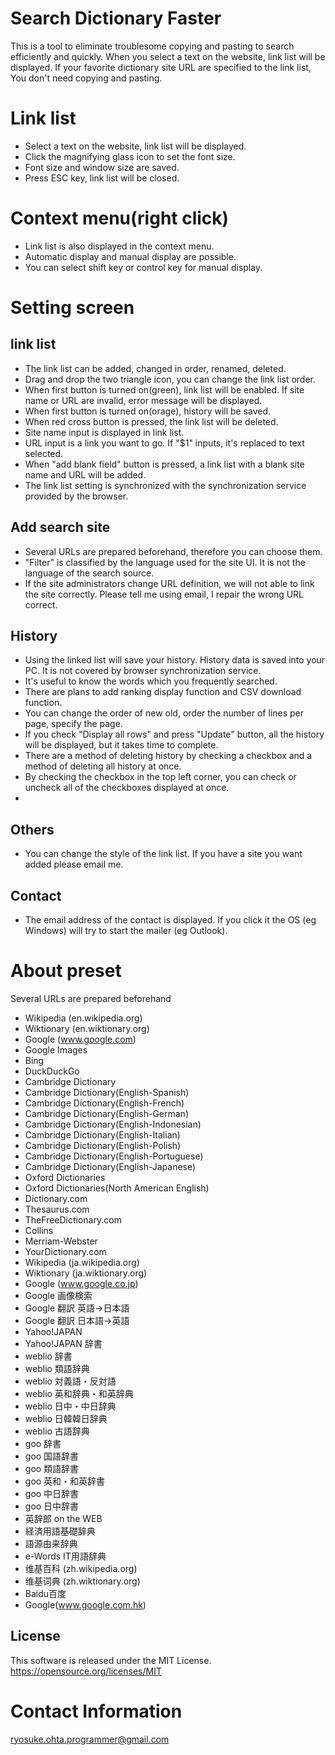 # Search Dictionary Faster
This is a tool to eliminate troublesome copying and pasting to search efficiently and quickly.
When you select a text on the website, link list will be displayed. If your favorite dictionary site URL are specified to the link list, You don't need copying and pasting.

# Link list
* Select a text on the website, link list will be displayed.
* Click the magnifying glass icon to set the font size.
* Font size and window size are saved.
* Press ESC key, link list will be closed.

# Context menu(right click)
* Link list is also displayed in the context menu.
* Automatic display and manual display are possible.
* You can select shift key or control key for manual display.

# Setting screen

## link list
* The link list can be added, changed in order, renamed, deleted.
* Drag and drop the two triangle icon, you can change the link list order.
* When first button is turned on(green), link list will be enabled. If site name or URL are invalid, error message will be displayed.
* When first button is turned on(orage), history will be saved.
* When red cross button is pressed, the link list will be deleted.
* Site name input is displayed in link list.
* URL input is a link you want to go. If "$1" inputs, it's replaced to text selected.
* When "add blank field" button is pressed, a link list with a blank site name and URL will be added.
* The link list setting is synchronized with the synchronization service provided by the browser.

## Add search site
* Several URLs are prepared beforehand, therefore you can choose them.
* "Filter" is classified by the language used for the site UI. It is not the language of the search source.
* If the site administrators change URL definition, we will not able to link the site correctly. Please tell me using email, I repair the wrong URL correct.

## History
* Using the linked list will save your history. History data is saved into your PC. It is not covered by browser synchronization service.
* It's useful to know the words which you frequently searched.
* There are plans to add ranking display function and CSV download function.
* You can change the order of new old, order the number of lines per page, specify the page.
* If you check "Display all rows" and press "Update" button, all the history will be displayed, but it takes time to complete.
* There are a method of deleting history by checking a checkbox and a method of deleting all history at once.
* By checking the checkbox in the top left corner, you can check or uncheck all of the checkboxes displayed at once.
*

## Others
* You can change the style of the link list. If you have a site you want added please email me.

## Contact
* The email address of the contact is displayed. If you click it the OS (eg Windows) will try to start the mailer (eg Outlook).

# About preset
Several URLs are prepared beforehand

* Wikipedia (en.wikipedia.org)
* Wiktionary (en.wiktionary.org)
* Google (www.google.com)
* Google Images
* Bing
* DuckDuckGo
* Cambridge Dictionary
* Cambridge Dictionary(English-Spanish)
* Cambridge Dictionary(English-French)
* Cambridge Dictionary(English-German)
* Cambridge Dictionary(English-Indonesian)
* Cambridge Dictionary(English-Italian)
* Cambridge Dictionary(English-Polish)
* Cambridge Dictionary(English-Portuguese)
* Cambridge Dictionary(English-Japanese)
* Oxford Dictionaries
* Oxford Dictionaries(North American English)
* Dictionary.com
* Thesaurus.com
* TheFreeDictionary.com
* Collins
* Merriam-Webster
* YourDictionary.com
* Wikipedia (ja.wikipedia.org)
* Wiktionary (ja.wiktionary.org)
* Google (www.google.co.jp)
* Google 画像検索
* Google 翻訳 英語→日本語
* Google 翻訳 日本語→英語
* Yahoo!JAPAN
* Yahoo!JAPAN 辞書
* weblio 辞書
* weblio 類語辞典
* weblio 対義語・反対語
* weblio 英和辞典・和英辞典
* weblio 日中・中日辞典
* weblio 日韓韓日辞典
* weblio 古語辞典
* goo 辞書
* goo 国語辞書
* goo 類語辞書
* goo 英和・和英辞書
* goo 中日辞書
* goo 日中辞書
* 英辞郎 on the WEB
* 経済用語基礎辞典
* 語源由来辞典
* e-Words IT用語辞典
* 维基百科 (zh.wikipedia.org)
* 维基词典 (zh.wiktionary.org)
* Baidu百度
* Google(www.google.com.hk)

## License

This software is released under the MIT License.
https://opensource.org/licenses/MIT

# Contact Information

ryosuke.ohta.programmer@gmail.com
